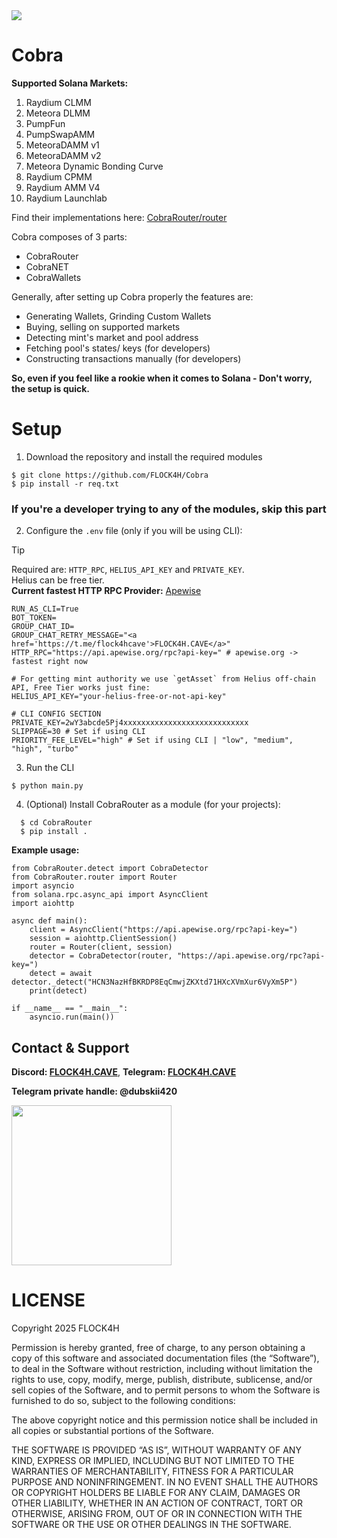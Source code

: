 <img src="https://github.com/FLOCK4H/Cobra/blob/main/imgs/cobra_banner.png" />

# Cobra

**Supported Solana Markets:**

1. Raydium CLMM
2. Meteora DLMM
3. PumpFun
4. PumpSwapAMM
5. MeteoraDAMM v1
6. MeteoraDAMM v2
7. Meteora Dynamic Bonding Curve
8. Raydium CPMM
9. Raydium AMM V4
10. Raydium Launchlab

Find their implementations here: [CobraRouter/router](https://github.com/FLOCK4H/Cobra/tree/main/CobraRouter/CobraRouter/router)

Cobra composes of 3 parts:
- CobraRouter
- CobraNET
- CobraWallets

Generally, after setting up Cobra properly the features are:
- Generating Wallets, Grinding Custom Wallets
- Buying, selling on supported markets
- Detecting mint's market and pool address
- Fetching pool's states/ keys (for developers)
- Constructing transactions manually (for developers)

**So, even if you feel like a rookie when it comes to Solana - Don't worry, the setup is quick.**

# Setup

1. Download the repository and install the required modules

```
$ git clone https://github.com/FLOCK4H/Cobra
$ pip install -r req.txt
```

<h3>If you're a developer trying to any of the modules, skip this part</h3>

2. Configure the `.env` file (only if you will be using CLI):

> [!TIP]
> Required are: `HTTP_RPC`, `HELIUS_API_KEY` and `PRIVATE_KEY`.</br> 
> Helius can be free tier.</br>
> **Current fastest HTTP RPC Provider:** [Apewise](https://apewise.org)

```
RUN_AS_CLI=True
BOT_TOKEN=
GROUP_CHAT_ID=
GROUP_CHAT_RETRY_MESSAGE="<a href='https://t.me/flock4hcave'>FLOCK4H.CAVE</a>"
HTTP_RPC="https://api.apewise.org/rpc?api-key=" # apewise.org -> fastest right now

# For getting mint authority we use `getAsset` from Helius off-chain API, Free Tier works just fine:
HELIUS_API_KEY="your-helius-free-or-not-api-key" 

# CLI CONFIG SECTION
PRIVATE_KEY=2wY3abcde5Pj4xxxxxxxxxxxxxxxxxxxxxxxxxxxx
SLIPPAGE=30 # Set if using CLI
PRIORITY_FEE_LEVEL="high" # Set if using CLI | "low", "medium", "high", "turbo"
```

3. Run the CLI

`$ python main.py`

4. (Optional) Install CobraRouter as a module (for your projects):

```
  $ cd CobraRouter
  $ pip install .
```

**Example usage:**

```
from CobraRouter.detect import CobraDetector
from CobraRouter.router import Router
import asyncio
from solana.rpc.async_api import AsyncClient
import aiohttp

async def main():
    client = AsyncClient("https://api.apewise.org/rpc?api-key=")
    session = aiohttp.ClientSession()
    router = Router(client, session)
    detector = CobraDetector(router, "https://api.apewise.org/rpc?api-key=")
    detect = await detector._detect("HCN3NazHfBKRDP8EqCmwjZKXtd71HXcXVmXur6VyXm5P")
    print(detect)

if __name__ == "__main__":
    asyncio.run(main())
```

## Contact & Support

**Discord: [FLOCK4H.CAVE](https://discord.gg/thREUECv2a)**, **Telegram: [FLOCK4H.CAVE](https://t.me/flock4hcave)**

**Telegram private handle: @dubskii420**

<img src="https://github.com/user-attachments/assets/d655c153-0056-47fc-8314-6f919f18ed6d" width="256" />

# LICENSE

Copyright 2025 FLOCK4H

Permission is hereby granted, free of charge, to any person obtaining a copy of this software and associated documentation files (the “Software”), to deal in the Software without restriction, including without limitation the rights to use, copy, modify, merge, publish, distribute, sublicense, and/or sell copies of the Software, and to permit persons to whom the Software is furnished to do so, subject to the following conditions:

The above copyright notice and this permission notice shall be included in all copies or substantial portions of the Software.

THE SOFTWARE IS PROVIDED “AS IS”, WITHOUT WARRANTY OF ANY KIND, EXPRESS OR IMPLIED, INCLUDING BUT NOT LIMITED TO THE WARRANTIES OF MERCHANTABILITY, FITNESS FOR A PARTICULAR PURPOSE AND NONINFRINGEMENT. IN NO EVENT SHALL THE AUTHORS OR COPYRIGHT HOLDERS BE LIABLE FOR ANY CLAIM, DAMAGES OR OTHER LIABILITY, WHETHER IN AN ACTION OF CONTRACT, TORT OR OTHERWISE, ARISING FROM, OUT OF OR IN CONNECTION WITH THE SOFTWARE OR THE USE OR OTHER DEALINGS IN THE SOFTWARE.
